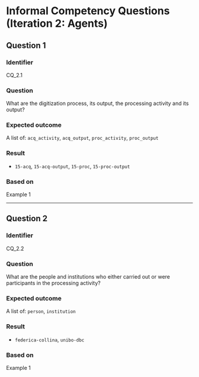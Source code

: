# Informal Competency Questions (Iteration 2: Agents)

## Question 1

### Identifier
CQ_2.1

### Question
What are the digitization process, its output, the processing activity and its output?

### Expected outcome
A list of: `acq_activity`, `acq_output`, `proc_activity`, `proc_output`

### Result
* `15-acq`, `15-acq-output`, `15-proc`, `15-proc-output`

### Based on 
Example 1

*** 

## Question 2

### Identifier 
CQ_2.2

### Question
What are the people and institutions who either carried out or were participants in the processing activity?

### Expected outcome
A list of: `person`, `institution`

### Result
* `federica-collina`, `unibo-dbc`

### Based on
Example 1